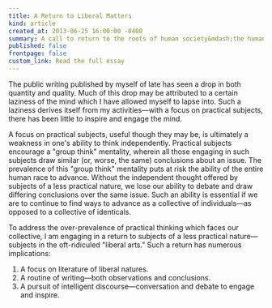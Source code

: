 ```yaml
---
title: A Return to Liberal Matters
kind: article
created_at: 2013-06-25 16:00:00 -0400
summary: A call to return to the roots of human society&mdash;the humanities.
published: false
frontpage: false
custom_link: Read the full essay
---
```


The public writing published by myself of late has seen a drop in both quantity and quality. Much of this drop may be attributed to a certain laziness of the mind which I have allowed myself to lapse into. Such a laziness derives itself from my activities&mdash;with a focus on practical subjects, there has been little to inspire and engage the mind.

A focus on practical subjects, useful though they may be, is ultimately a weakness in one's ability to think independently. Practical subjects encourage a "group think" mentality, wherein all those engaging in such subjects draw similar (or, worse, the same) conclusions about an issue. The prevalence of this "group think" mentality puts at risk the ability of the entire human race to advance. Without the independent thought offered by subjects of a less practical nature, we lose our ability to debate and draw differing conclusions over the same issue. Such an ability is essential if we are to continue to find ways to advance as a collective of individuals&mdash;as opposed to a collective of identicals.

To address the over-prevalence of practical thinking which faces our collective, I am engaging in a return to subjects of a less practical nature&mdash;subjects in the oft-ridiculed "liberal arts." Such a return has numerous implications:

1. A focus on literature of liberal natures.
2. A routine of writing&mdash;both observations and conclusions.
3. A pursuit of intelligent discourse&mdash;conversation and debate to engage and inspire.